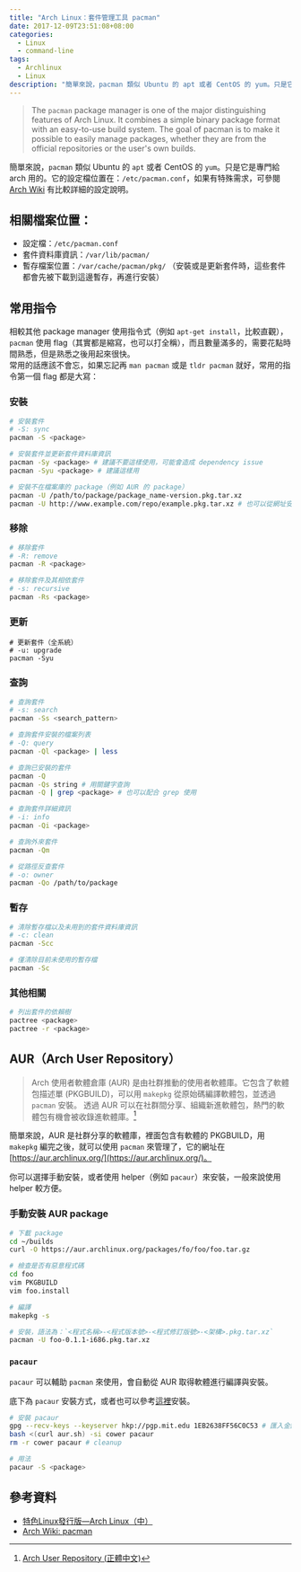 ```yaml
---
title: "Arch Linux：套件管理工具 pacman"
date: 2017-12-09T23:51:08+08:00
categories:
  - Linux
  - command-line
tags:
  - Archlinux
  - Linux
description: "簡單來說，pacman 類似 Ubuntu 的 apt 或者 CentOS 的 yum。只是它是專門給 arch 用的。它的設定檔位置在：/etc/pacman.conf，如果有特殊需求，可參閱 Arch Wiki 有比較詳細的設定說明。"
---
```


> The `pacman` package manager is one of the major distinguishing features of Arch Linux. It combines a simple binary package format with an easy-to-use build system. The goal of pacman is to make it possible to easily manage packages, whether they are from the official repositories or the user's own builds.

簡單來說，`pacman` 類似 Ubuntu 的 `apt` 或者 CentOS 的 `yum`。只是它是專門給 arch 用的。它的設定檔位置在：`/etc/pacman.conf`，如果有特殊需求，可參閱 [Arch Wiki](https://wiki.archlinux.org/index.php/Pacman_(%E6%AD%A3%E9%AB%94%E4%B8%AD%E6%96%87)#.E8.A8.AD.E5.AE.9A) 有比較詳細的設定說明。


## 相關檔案位置：

  - 設定檔：`/etc/pacman.conf`
  - 套件資料庫資訊：`/var/lib/pacman/`
  - 暫存檔案位置：`/var/cache/pacman/pkg/` （安裝或是更新套件時，這些套件都會先被下載到這邊暫存，再進行安裝）


## 常用指令

相較其他 package manager 使用指令式（例如 `apt-get install`，比較直觀），`pacman` 使用 flag（其實都是縮寫，也可以打全稱），而且數量滿多的，需要花點時間熟悉，但是熟悉之後用起來很快。  
常用的話應該不會忘，如果忘記再 `man pacman` 或是 `tldr pacman` 就好，常用的指令第一個 flag 都是大寫：


### 安裝

```sh
# 安裝套件
# -S: sync
pacman -S <package>

# 安裝套件並更新套件資料庫資訊
pacman -Sy <package> # 建議不要這樣使用，可能會造成 dependency issue
pacman -Syu <package> # 建議這樣用

# 安裝不在檔案庫的 package（例如 AUR 的 package）
pacman -U /path/to/package/package_name-version.pkg.tar.xz
pacman -U http://www.example.com/repo/example.pkg.tar.xz # 也可以從網址安裝
```

### 移除

```sh
# 移除套件
# -R: remove
pacman -R <package>

# 移除套件及其相依套件
# -s: recursive
pacman -Rs <package>
```

### 更新

```
# 更新套件（全系統）
# -u: upgrade
pacman -Syu
```

### 查詢

```sh
# 查詢套件
# -s: search
pacman -Ss <search_pattern>

# 查詢套件安裝的檔案列表
# -Q: query
pacman -Ql <package> | less

# 查詢已安裝的套件
pacman -Q
pacman -Qs string # 用關鍵字查詢
pacman -Q | grep <package> # 也可以配合 grep 使用

# 查詢套件詳細資訊
# -i: info
pacman -Qi <package>

# 查詢外來套件
pacman -Qm

# 從路徑反查套件
# -o: owner
pacman -Qo /path/to/package
```

### 暫存

```sh
# 清除暫存檔以及未用到的套件資料庫資訊
# -c: clean
pacman -Scc

# 僅清除目前未使用的暫存檔
pacman -Sc
```

### 其他相關

```sh
# 列出套件的依賴樹
pactree <package>
pactree -r <package>
```


## AUR（Arch User Repository）

> Arch 使用者軟體倉庫 (AUR) 是由社群推動的使用者軟體庫。它包含了軟體包描述單 (PKGBUILD)，可以用 `makepkg` 從原始碼編譯軟體包，並透過 `pacman` 安裝。 透過 AUR 可以在社群間分享、組織新進軟體包，熱門的軟體包有機會被收錄進軟體庫。[^1]

簡單來說，AUR 是社群分享的軟體庫，裡面包含有軟體的 PKGBUILD，用 `makepkg` 編完之後，就可以使用 `pacman` 來管理了，它的網址在 [https://aur.archlinux.org/](https://aur.archlinux.org/)。

你可以選擇手動安裝，或者使用 helper（例如 `pacaur`）來安裝，一般來說使用 helper 較方便。

### 手動安裝 AUR package

```sh
# 下載 package
cd ~/builds
curl -O https://aur.archlinux.org/packages/fo/foo/foo.tar.gz

# 檢查是否有惡意程式碼
cd foo
vim PKGBUILD
vim foo.install

# 編譯
makepkg -s

# 安裝，語法為：`<程式名稱>-<程式版本號>-<程式修訂版號>-<架構>.pkg.tar.xz`
pacman -U foo-0.1.1-i686.pkg.tar.xz

```

### `pacaur`

`pacaur` 可以輔助 `pacman` 來使用，會自動從 AUR 取得軟體進行編譯與安裝。

底下為 `pacaur` 安裝方式，或者也可以參考[這裡](https://gist.github.com/Tadly/0e65d30f279a34c33e9b)安裝。

```sh
# 安裝 pacaur
gpg --recv-keys --keyserver hkp://pgp.mit.edu 1EB2638FF56C0C53 # 匯入金鑰
bash <(curl aur.sh) -si cower pacaur
rm -r cower pacaur # cleanup

# 用法
pacaur -S <package>
```

## 參考資料

- [特色Linux發行版—Arch Linux（中）](http://www.netadmin.com.tw/article_content.aspx?sn=1502020003&jump=2)
- [Arch Wiki: pacman](https://wiki.archlinux.org/index.php/pacman)

[^1]: [Arch User Repository (正體中文)](https://wiki.archlinux.org/index.php/Arch_User_Repository_(正體中文))

